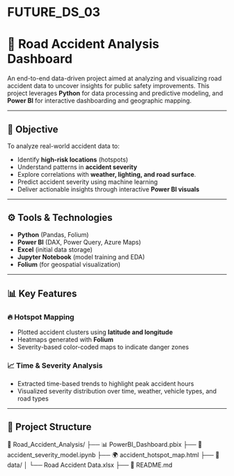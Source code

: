 # FUTURE_DS_03
# 🚧 Road Accident Analysis Dashboard

An end-to-end data-driven project aimed at analyzing and visualizing road accident data to uncover insights for public safety improvements. This project leverages **Python** for data processing and predictive modeling, and **Power BI** for interactive dashboarding and geographic mapping.

---

## 📌 Objective

To analyze real-world accident data to:
- Identify **high-risk locations** (hotspots)
- Understand patterns in **accident severity**
- Explore correlations with **weather, lighting, and road surface**.
- Predict accident severity using machine learning
- Deliver actionable insights through interactive **Power BI visuals**

---

## ⚙️ Tools & Technologies

- **Python** (Pandas, Folium)
- **Power BI** (DAX, Power Query, Azure Maps)
- **Excel** (initial data storage)
- **Jupyter Notebook** (model training and EDA)
- **Folium** (for geospatial visualization)

---

## 📊 Key Features

### 🔥 Hotspot Mapping
- Plotted accident clusters using **latitude and longitude**
- Heatmaps generated with **Folium** 
- Severity-based color-coded maps to indicate danger zones

### 📈 Time & Severity Analysis
- Extracted time-based trends to highlight peak accident hours
- Visualized severity distribution over time, weather, vehicle types, and road types

---

## 📂 Project Structure
📁 Road_Accident_Analysis/ ├── 📊 PowerBI_Dashboard.pbix ├── 📜 accident_severity_model.ipynb ├── 🌍 accident_hotspot_map.html ├── 📁 data/ │ └── Road Accident Data.xlsx ├── 📎 README.md
